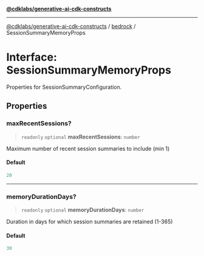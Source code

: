 [**@cdklabs/generative-ai-cdk-constructs**](../../../../README.md)

***

[@cdklabs/generative-ai-cdk-constructs](../../../../README.md) / [bedrock](../README.md) / SessionSummaryMemoryProps

# Interface: SessionSummaryMemoryProps

Properties for SessionSummaryConfiguration.

## Properties

### maxRecentSessions?

> `readonly` `optional` **maxRecentSessions**: `number`

Maximum number of recent session summaries to include (min 1)

#### Default

```ts
20
```

***

### memoryDurationDays?

> `readonly` `optional` **memoryDurationDays**: `number`

Duration in days for which session summaries are retained (1-365)

#### Default

```ts
30
```
